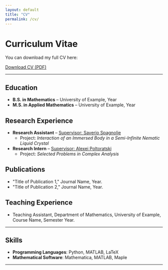 ```yaml
---
layout: default
title: "CV"
permalink: /cv/
---
```


# Curriculum Vitae

You can download my full CV here:

[Download CV (PDF)](path-to-your-CV.pdf)

---

## Education

- **B.S. in Mathematics** – University of Example, Year
- **M.S. in Applied Mathematics** – University of Example, Year

## Research Experience

- **Research Assistant** – [Supervisor: Saverio Spagnolie](https://people.math.wisc.edu/~spagnolie/)
  - Project: *Interaction of an Immersed Body in a Semi-Infinite Nematic Liquid Crystal*
- **Research Intern** – [Supervisor: Alexei Poltoratski](https://people.math.wisc.edu/~poltoratski/)
  - Project: *Selected Problems in Complex Analysis*

## Publications

- "Title of Publication 1," Journal Name, Year.
- "Title of Publication 2," Journal Name, Year.

## Teaching Experience

- Teaching Assistant, Department of Mathematics, University of Example, Course Name, Semester Year.

---

## Skills

- **Programming Languages**: Python, MATLAB, LaTeX
- **Mathematical Software**: Mathematica, MATLAB, Maple

---
